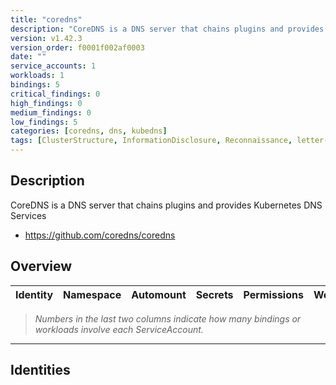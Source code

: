 ```yaml
---
title: "coredns"
description: "CoreDNS is a DNS server that chains plugins and provides Kubernetes DNS Services"
version: v1.42.3
version_order: f0001f002af0003
date: ""
service_accounts: 1
workloads: 1
bindings: 5
critical_findings: 0
high_findings: 0
medium_findings: 0
low_findings: 5
categories: [coredns, dns, kubedns]
tags: [ClusterStructure, InformationDisclosure, Reconnaissance, letter-C]
---
```


## Description

CoreDNS is a DNS server that chains plugins and provides Kubernetes DNS Services

- https://github.com/coredns/coredns

## Overview

| Identity | Namespace | Automount | Secrets | Permissions | Workloads | Risk |
| -------- | --------- | --------- | ------- | ----------- | --------- | ---- |

> _Numbers in the last two columns indicate how many bindings or workloads involve each ServiceAccount._

---

## Identities
